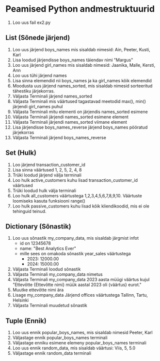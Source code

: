 # Peamised Python andmestruktuurid

1. Loo uus fail ex2.py

## List (Sõnede järjend)

1. Loo uus järjend boys_names mis sisaldab nimesid: Ain, Peeter, Kusti, Karl
2. Lisa loodud järjendisse boys_names täiendav nimi "Margus"
3. Loo uus järjend girl_names mis sisaldab nimesid: Jaanika, Malle, Kersti, Ann
4. Loo uus tühi järjend names
5. Lisa sinna elemendid nii boys_names ja ka girl_names kõik elemendid
6. Moodusta uus järjend names_sorted, mis sisaldab nimesid sorteeritud tähestiku järjekorras.
7. Väljasta Terminali järjend names_sorted
8. Väljasta Terminali mis väärtused tagastavad meetodid max(), min() järjendi girl_names puhul
9. Väljasta Terminali mitu elementi on järjendis names_sorted esimene
10. Väljasta Terminali järjendi names_sorted esimene element
11. Väljasta Terminali järjendi names_sorted viimane element
12. Lisa järjendisse boys_names_reverse järjend boys_names pööratud järjekorras
13. Väljasta Terminali järjend boys_names_reverse

## Set (Hulk)

1. Loo järjend transaction_customer_id
2. Lisa sinna väärtused 1, 2, 5, 2, 4, 8
3. Trüki loodud järjend välja terminali
4. Loo hulk active_customers kuhu lisad transaction_customer_id väärtused
5. Trüki loodud hulk välja terminali
6. Loo hulk all_customers väärtustega 1,2,3,4,5,6,7,8,9,10. Väärtuste loomiseks kasuta funksiooni range()
7. Loo hulk passive_customers kuhu lisad kõik kliendikoodid, mis ei ole tehinguid teinud.

## Dictionary (Sõnastik)

1. Loo uus sõnastik my_company_data, mis sisaldab järgmist infot
   - id on 12345678
   - name: "Best Analytics Ever"
   - mille sees on omakoda sõnastik year_sales väärtustega
     - 2023: 12000.00
     - 2024: 15000.00
2. Väljasta Terminali loodud sõnastik
3. Väljasta Terminali my_company_data nimetus
4. Väljasta Terminali my_company_data 2023 aasta müügi väärtus kujul "Ettevõtte {Ettevõtte nimi} müük aastal 2023 oli {väärtus} eurot."
5. Muutke ettevõtte nimi ära
6. Lisage my_company_data Järjend offices väärtustega Tallinn, Tartu, Helsinki
7. Väljasta Terminali muudetud sõnastik

## Tuple (Ennik)

1. Loo uus ennik popular_boys_names, mis sisaldab nimesid Peeter, Karl
2. Väljastage ennik popular_boys_names terminali
3. Väljastage enniku esimene elemeny popular_boys_names terminali
4. Loo uus ennik random_data, mis sisaldab väärtusi: Viis, 5, 5.0
5. Väljastage ennik random_data terminali
